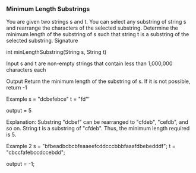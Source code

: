 ### Minimum Length Substrings
You are given two strings s and t. 
You can select any substring of string s and rearrange the characters of the selected substring. 
Determine the minimum length of the substring of s such that string t is a substring of the selected substring.
Signature


int minLengthSubstring(String s, String t)

Input
s and t are non-empty strings that contain less than 1,000,000 characters each

Output
Return the minimum length of the substring of s. If it is not possible, return -1

Example
s = "dcbefebce"
t = "fd"'

output = 5

Explanation:
Substring "dcbef" can be rearranged to "cfdeb", "cefdb", and so on. String t is a substring of "cfdeb". Thus, the minimum length required is 5.

Example 2
   s  = "bfbeadbcbcbfeaaeefcddcccbbbfaaafdbebedddf";
   t  = "cbccfafebccdccebdd";
   
   output = -1; 